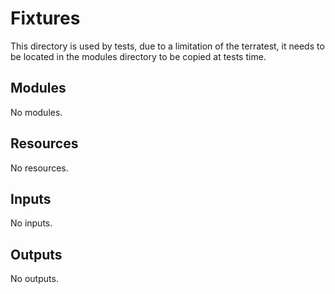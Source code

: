 # Fixtures

This directory is used by tests, due to a limitation of the terratest, it needs to be located in the modules directory to be copied at tests time.
<!-- BEGIN_TF_DOCS -->
## Modules

No modules.
## Resources

No resources.
## Inputs

No inputs.
## Outputs

No outputs.
<!-- END_TF_DOCS -->

